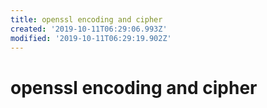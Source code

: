 ```yaml
---
title: openssl encoding and cipher
created: '2019-10-11T06:29:06.993Z'
modified: '2019-10-11T06:29:19.902Z'
---
```


# openssl encoding and cipher
